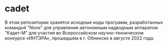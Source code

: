 # cadet
В этом репозитории хранятся исходные коды программ, разработанных командой "None" для управления автономным надводным аппаратом "Кадет-М" для участия во Всероссийском научно-техническом конкурсе «ИНТЭРА», прошедшем в г. Обнинске в августе 2022 года.
